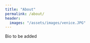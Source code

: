 ```yaml
---
title: "About"
permalink: /about/
header:
  images: "/assets/images/venice.JPG"
---
```


Bio to be added
